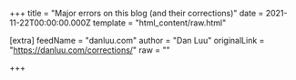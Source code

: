 
+++
title = "Major errors on this blog (and their corrections)"
date = 2021-11-22T00:00:00.000Z
template = "html_content/raw.html"

[extra]
feedName = "danluu.com"
author = "Dan Luu"
originalLink = "https://danluu.com/corrections/"
raw = ""

+++

